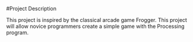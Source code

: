 #Project Description

This project is inspired by the classical arcade game Frogger. This project will allow novice programmers create a simple game with the Processing program. 

    


